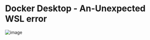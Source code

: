# Docker Desktop - An-Unexpected WSL error
![image](https://github.com/biplobpustcse/Docker-Desktop-An-Unexpected-WSL-error/assets/59637279/9508f1c3-5b5d-4fab-b51b-e1b5b4f602c6)


